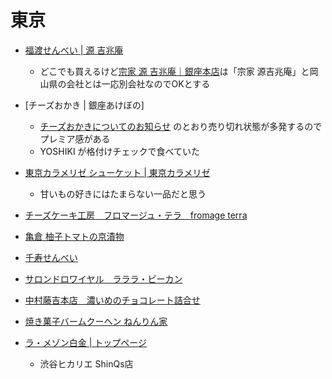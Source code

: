 # 東京

- [福渡せんべい | 源 吉兆庵](https://www.kitchoan.jp/online_shop/products/detail.php?product_id=43)
  - どこでも買えるけど[宗家 源 吉兆庵｜銀座本店](http://www.kitchoan.co.jp/site/shops/ginza_honten.html)は「宗家 源吉兆庵」と岡山県の会社とは一応別会社なのでOKとする
- [チーズおかき | 銀座あけぼの]
  - [チーズおかきについてのお知らせ](http://www.ginza-akebono.co.jp/cheeseokaki.html) のとおり売り切れ状態が多発するのでプレミア感がある
  - YOSHIKI が格付けチェックで食べていた
- [東京カラメリゼ シューケット | 東京カラメリゼ](http://www.tokyo-carameliser.jp/tokyo_chouquette/)
  - 甘いもの好きにはたまらない一品だと思う

- [チーズケーキ工房　フロマージュ・テラ　fromage terra](http://terraconfect.tokyo/fromageterra/)
- [亀倉 柚子トマトの京漬物](https://www.ana.co.jp/anamail/omiyage/osaka_kyoto/index.html)
- [千寿せんべい](https://www.ana.co.jp/anamail/omiyage/osaka_kyoto/index.html)
- [サロンドロワイヤル　ラララ・ピーカン](https://www.ana.co.jp/anamail/omiyage/osaka_kyoto/index.html)
- [中村藤吉本店　濃いめのチョコレート詰合せ](https://www.ana.co.jp/anamail/omiyage/osaka_kyoto/index.html)
- [焼き菓子バームクーヘン ねんりん家](http://www.nenrinya.jp/index.html)

- [ラ・メゾン白金 \| トップページ](http://www.lacoupedor.jp/maison/index.html)
  - 渋谷ヒカリエ ShinQs店
